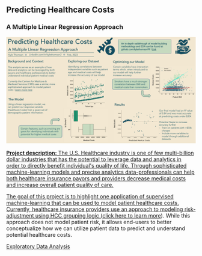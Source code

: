 ## Predicting Healthcare Costs  
### A Multiple Linear Regression Approach

<a href= "/pdf/HCA_Datafolio.pdf"> <img src = "images/HCA_Datafolio.jpg?raw=true">

**Project description:** The U.S. Healthcare industry is one of few multi-billion dollar industries that has the potential to leverage data and analytics in order to directly benefit individual's quality of life. Through sophisticated machine-learning models and precise analytics data-professionals can help both healthcare insurance payors and providers decrease medical costs and increase overall patient quality of care.  

The goal of this project is to highlight one application of supervised machine-learning that can be used to model patient healthcare costs. Currently, healthcare insurance providers use an approach to modeling risk-adjustment using HCC grouping logic (<a href = "https://www.aapc.com/risk-adjustment/risk-adjustment.aspx">click here to learn more</a>). While this approach does not model patient risk, it allows end-users to better conceptualize how we can utilize patient data to predict and understand potential healthcare costs.  

[Exploratory Data Analysis](_notebooks/HCA_EDA.html)
